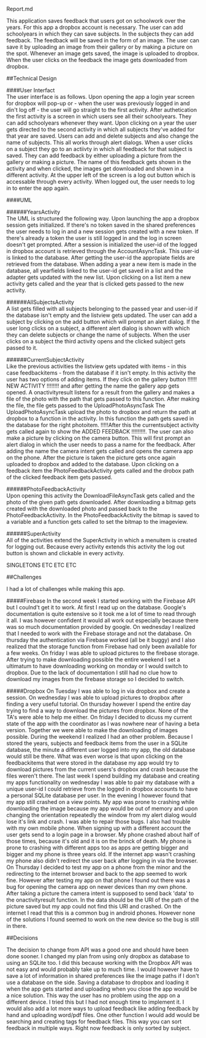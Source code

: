 Report.md

This application saves feedback that users got on schoolwork over the years. For this app a dropbox account is necessary. The user can add schoolyears in which they can save subjects. In the subjects they can add feedback. The feedback will be saved in the form of an image. The user can save it by uploading an image from their gallery or by making a picture on the spot. Whenever an image gets saved, the image is uploaded to dropbox. When the user clicks on the feedback the image gets downloaded from dropbox.

##Technical Design

####User Interfact  
The user interface is as follows. Upon opening the app a login year screen for dropbox will pop-up or - when the user was previously logged in and din't log off - the user will go straight to the first activity. After authetication the first activity is a screen in which users see all their schoolyears. They can add schoolyears whenever they want. Upon clicking on a year the user gets directed to the second activity in which all subjects they've added for that year are saved. Users can add and delete subjects and also change the name of subjects. This all works through alert dialogs. When a user clicks on a subject they go to an actiivty in which all feedback for that subject is saved. They can add feedback by either uploading a picture from the gallery or making a picture. The name of this feedback gets shown in the activity and when clicked, the images get downloaded and shown in a different activity. At the upper left of the screen is a log out button which is accessable through every activity. When logged out, the user needs to log in to enter the app again. 

####UML  

######YearsActivity  
The UML is structured the following way. Upon launching the app a dropbox session gets initialized. If there's no token saved in the shared preferences the user needs to log in and a new session gets created with a new token. If there's already a token the user is still logged in and the log in screen doesn't get prompted. After a session is initialized the user-id of the logged in dropbox account is retrieved through the AccountAsyncTask. This user-id is linked to the database. After getting the user-id the appropiate fields are retrieved from the database. When adding a year a new item is made in the database, all yearfields linked to the user-id get saved in a list and the adapter gets updated with the new list. Upon clicking on a list item a new activity gets called and the year that is clicked gets passed to the new activity. 

######AllSubjectsActivity  
A list gets filled with all subjects belonging to the passed year and user-id if the database isn't empty and the listview gets updated. The user can add a subject by clicking on the add button which will prompt an alert dialog. If the user long clicks on a subject, a different alert dialog is shown with which they can delete subjects or change the name of subjects. When the user clicks on a subject the third activity opens and the clicked subject gets passed to it.

######CurrentSubjectActivity  
Like the previous activities the listview gets updated with items - in this case feedbackitems - from the database if it isn't empty. In this activity the user has two options of adding items. If they click on the gallery button !!!!!! NEW ACTIVITY !!!!!!!! and after getting the name the gallery app gets opened. A onactivityresult listens for a result from the gallery and makes a file of the photo with the path that gets passed to this function. After making the file, the file gets passed to the UploadPhotoAsyncTask The UploadPhotoAsyncTask upload the photo to dropbox and return the path at dropbox to a function in the activity. In this function the path gets saved in the database for the right photoitem. !!!!!After this the currentsubject activity gets called again to show the ADDED FEEDBACK !!!!!!!!!.
The user can also make a picture by clicking on the camera button. This will first prompt an alert dialog in which the user needs to pass a name for the feedback. After adding the name the camera intent gets called and opens the camera app on the phone. After the picture is taken the picture gets once again uploaded to dropbox and added to the database. Upon clicking on a feedback item the PhotoFeedbackActivity gets called and the drobox path of the clicked feedback item gets passed.

######PhotoFeedbackActivity  
Upon opening this activity the DownloadFileAsyncTask gets called and the photo of the given path gets downloaded. After downloading a bitmap gets created with the downloaded photo and passed back to the PhotoFeedbackActivity. In the PhotoFeedbackActivity the bitmap is saved to a variable and a function gets called to set the bitmap to the imageview. 

######SuperActivity  
All of the activities extend the SuperActivity in which a menuitem is created for logging out. Because every activity extends this activity the log out button is shown and clickable in every activity.

SINGLETONS ETC ETC ETC

##Challenges

I had a lot of challenges while making this app. 

#####Firebase
In the second week I started working with the Firebase API but I coulnd't get it to work. At first I read up on the database. Google's documentation is quite extensive so it took me a lot of time to read through it all. I was however confident it would all work out especially because there was so much documentation provided by google. On wednesday I realized that I needed to work with the Firebase storage and not the database. On thursday the authentication via Firebase worked (all be it buggy) and I also realized that the storage function from Firebase had only been available for a few weeks. On friday I was able to upload pictures to the firebase storage. After trying to make downloading possible the entire weekend I set a ultimatum to have downloading working on monday or I would switch to dropbox. Due to the lack of documentation I still had no clue how to download my images from the firebase storage so I decided to switch.

#####Dropbox
On Tuesday I was able to log in via dropbox and create a session. On wednesday I was able to upload pictures to dropbox after finding a very useful tutorial. On thursday however I spend the entire day trying to find a way to download the pictures from dropbox. None of the TA's were able to help me either. On friday I decided to dicuss my current state of the app with the coordinator as I was nowhere near of having a beta version. Together we were able to make the downloading of images possible. During the weekend I realized I had an other problem. Because I stored the years, subjects and feedback items from the user in a SQLite database, the minute a different user logged into my app, the old database would still be there. What was even worse is that upon clicking on the feedbackitems that were stored in the database my app would try to download pictures from the current users's dropbox and crash because the files weren't there. The last week I spend building my database and creating my apps functionality on wednesday I was able to pair my database with a unique user-id I could retrieve from the logged in dropbox accounts to have a personal SQLite database per user. In the evening I however found that my app still crashed on a view points. My app was prone to crashing while downloading the image because my app would be out of memory and upon changing the orientation repeatedly the window from my alert dialog would lose it's link and crash. I was able to repair those bugs. I also had trouble with my own mobile phone. When signing up with a different account the user gets send to a login page in a browser. My phone crashed about half of those times, because it's old and it is on the brinck of death. My phone is prone to crashing with different apps too as apps are getting bigger and bigger and my phone is three years old. If the internet app wasn't crashing my phone also didn't redirect the user back after logging in via the browser. On Thursday I decided to test my app on a phone from the minor and the redirecting to the internet browser and back to the app seemed to work fine. However after testing my app on that phone I found out there was a bug for opening the camera app on newer devices than my own phone. After taking a picture the camera intent is supposed to send back 'data' to the onactivityresult function. In the data should be the URI of the path of the picture saved but my app could not find this URI and crashed. On the internet I read that this is a common bug in android phones. However none of the solutions I found seemed to work on the new device so the bug is still in there. 

##Decisions

The decision to change from API was a good one and should have been done sooner. I changed my plan from using only dropbox as database to using an SQLite too. I did this because working with the Dropbox API was not easy and would probably take up to much time. I would however have to save a lot of information in shared preferences like the image paths if I don't use a database on the side. Saving a database to dropbox and loading it when the app gets started and uploading when you close the app would be a nice solution. This way the user has no problem using the app on a different device. I tried this but I had not enough time to implement it. I would also add a lot more ways to upload feedback like adding feedback by hand and uploading word/pdf files. One other function I would add would be searching and creating tags for feedback files. This way you can sort feedback in multiple ways. Right now feedback is only sorted by subject. 





